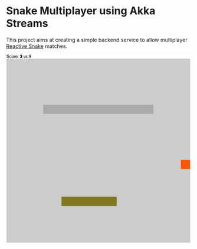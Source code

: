 # Snake Multiplayer using Akka Streams

This project aims at creating a simple backend service to allow multiplayer [Reactive Snake](https://github.com/miciek/web-snake-react-bacon) matches.

![The final form](screencast.gif)
